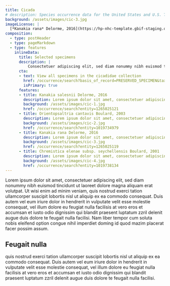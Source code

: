 ```yaml
---
title: Cicada
# description: Species occurrence data for the United States and U.S. Territories.
background: /assets/images/cic-3.jpg
imageLicense: |
  [*Kanakia rana* Delorme, 2016](https://hp-nhc-template.gbif-staging.org/occurrence/search?entity=1265025119) Collected in New Caledonia by Fauvre Laurent licensed under [CC-BY-4.0](http://creativecommons.org/licenses/by-nc-nd/4.0)
composition:
  - type: postHeader
  - type: pageMarkdown
  - type: features
    inlineData:
      title: Selected specimens
      description: |
          Consectetuer adipiscing elit, sed diam nonummy nibh euismod tincidunt ut laoreet dolore magna aliquam erat volutpat. 
      cta:
      - text: View all specimens in the cicadidae collection
        href: /occurrence/search?basis_of_record=PRESERVED_SPECIMEN&taxon_key=50
        isPrimary: true
      features: 
      - title: Kanakia salesnii Delorme, 2016
        description: Lorem ipsum dolor sit amet, consectetuer adipiscing elit, sed diam nonummy nibh euismod.
        background: /assets/images/cic-1.jpg 
        href: /occurrence/search?entity=1265025121
      - title: Orientopsaltria cantavis Boulard, 2003
        description: Lorem ipsum dolor sit amet, consectetuer adipiscing elit, sed diam nonummy nibh euismod.
        background: /assets/images/cic-2.jpg
        href: /occurrence/search?entity=1019734979
      - title: Kanakia rana Delorme, 2016
        description: Lorem ipsum dolor sit amet, consectetuer adipiscing elit, sed diam nonummy nibh euismod.
        background: /assets/images/cic-3.jpg
        href: /occurrence/search?entity=1265025119
      - title: Chremistica elenae subsp. seychellensis Boulard, 2001
        description: Lorem ipsum dolor sit amet, consectetuer adipiscing elit, sed diam nonummy nibh euismod.
        background: /assets/images/cic-4.jpg
        href: /occurrence/search?entity=1019738134
---
```


Lorem ipsum dolor sit amet, consectetuer adipiscing elit, sed diam nonummy nibh euismod tincidunt ut laoreet dolore magna aliquam erat volutpat. Ut wisi enim ad minim veniam, quis nostrud exerci tation ullamcorper suscipit lobortis nisl ut aliquip ex ea commodo consequat. Duis autem vel eum iriure dolor in hendrerit in vulputate velit esse molestie consequat, vel illum dolore eu feugiat nulla facilisis at vero eros et accumsan et iusto odio dignissim qui blandit praesent luptatum zzril delenit augue duis dolore te feugait nulla facilisi. Nam liber tempor cum soluta nobis eleifend option congue nihil imperdiet doming id quod mazim placerat facer possim assum. 

## Feugait nulla
quis nostrud exerci tation ullamcorper suscipit lobortis nisl ut aliquip ex ea commodo consequat. Duis autem vel eum iriure dolor in hendrerit in vulputate velit esse molestie consequat, vel illum dolore eu feugiat nulla facilisis at vero eros et accumsan et iusto odio dignissim qui blandit praesent luptatum zzril delenit augue duis dolore te feugait nulla facilisi.
